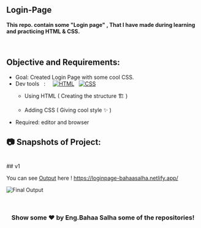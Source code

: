 ## Login-Page
**This repo. contain some "Login page" , That I have made during learning and practicing HTML & CSS.**
<br>


<br>

## Objective and Requirements:
- Goal: Created Login Page with some cool CSS.
- Dev tools  &nbsp; :  &nbsp; &nbsp; <a href="#"><img alt="HTML" src="https://img.shields.io/badge/HTML-E34F26.svg?logo=html5&logoColor=white"></a>  &nbsp;  <a href="#"><img alt="CSS" src="https://img.shields.io/badge/CSS-1572B6.svg?logo=css3&logoColor=white"></a> 
   *  Using HTML ( Creating the structure 🏗️ ) 

   *  Adding CSS ( Giving cool style ✨ )
- Required: editor and browser

##  :camera: Snapshots of Project:
<br>
## v1

You can see [Output]([https://loginpage-bahaasalha.netlify.app/]) here ! https://loginpage-bahaasalha.netlify.app/

![Final Output](https://user-images.githubusercontent.com/91798754/204902316-a5b42ab8-76ac-48cd-abee-00cff97630a4.png)


 <br>
 
 
 <div align="center">

### Show some ❤️ by Eng.Bahaa Salha some of the repositories!

</div>
